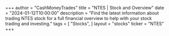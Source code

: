 +++
author = "CashMoneyTrades"
title = "NTES | Stock and Overview"
date = "2024-01-12T10:00:00"
description = "Find the latest information about trading NTES stock for a full financial overview to help with your stock trading and investing."
tags = [
   "Stocks",
]
layout = "stocks"
ticker = "NTES"
+++
